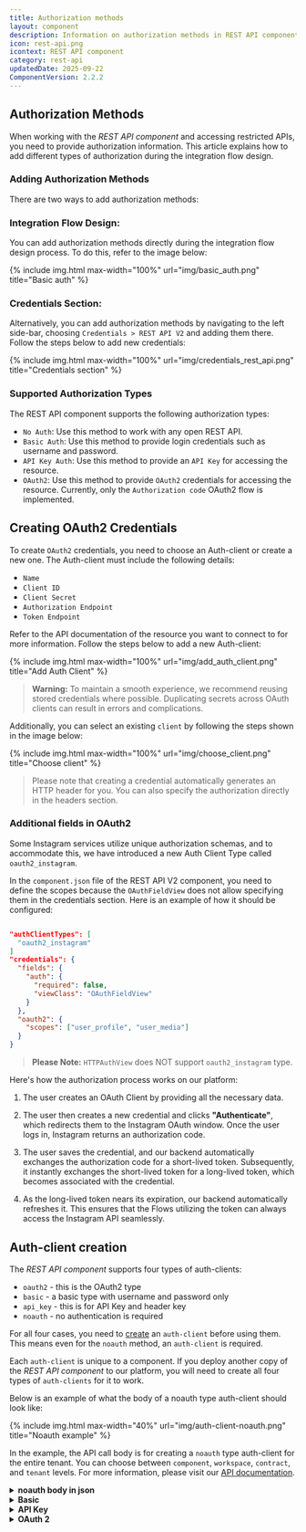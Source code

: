 ```yaml
---
title: Authorization methods
layout: component
description: Information on authorization methods in REST API component.
icon: rest-api.png
icontext: REST API component
category: rest-api
updatedDate: 2025-09-22
ComponentVersion: 2.2.2
---
```


## Authorization Methods

When working with the *REST API component* and accessing restricted APIs, you need to provide authorization information. This article explains how to add different types of authorization during the integration flow design.

### Adding Authorization Methods

There are two ways to add authorization methods:

### Integration Flow Design:
You can add authorization methods directly during the integration flow design process. To do this, refer to the image below:

{% include img.html max-width="100%" url="img/basic_auth.png" title="Basic auth" %}

### Credentials Section:
Alternatively, you can add authorization methods by navigating to the left side-bar, choosing `Credentials > REST API V2` and adding them there. Follow the steps below to add new credentials:

{% include img.html max-width="100%" url="img/credentials_rest_api.png" title="Credentials section" %}

### Supported Authorization Types

The REST API component supports the following authorization types:

*   `No Auth`: Use this method to work with any open REST API.
*   `Basic Auth`: Use this method to provide login credentials such as username and password.
*   `API Key Auth`: Use this method to provide an `API Key` for accessing the resource.
*   `OAuth2`: Use this method to provide `OAuth2` credentials for accessing the resource. Currently, only the `Authorization code` OAuth2 flow is implemented.

## Creating OAuth2 Credentials

To create `OAuth2` credentials, you need to choose an Auth-client or create a new one. The Auth-client must include the following details:

* `Name`
* `Client ID`
* `Client Secret`
* `Authorization Endpoint`
* `Token Endpoint`

Refer to the API documentation of the resource you want to connect to for more information. Follow the steps below to add a new Auth-client:

{% include img.html max-width="100%" url="img/add_auth_client.png" title="Add Auth Client" %}

>**Warning:** To maintain a smooth experience, we recommend reusing stored credentials where possible. Duplicating secrets across OAuth clients can result in errors and complications.

Additionally, you can select an existing `client` by following the steps shown in the image below:

{% include img.html max-width="100%" url="img/choose_client.png" title="Choose client" %}

> Please note that creating a credential automatically generates an HTTP header for you. You can also specify the authorization directly in the headers section.

### Additional fields in OAuth2

Some Instagram services utilize unique authorization schemas, and to accommodate this, we have introduced a new Auth Client Type called `oauth2_instagram`.

In the `component.json` file of the REST API V2 component, you need to define the scopes because the `OAuthFieldView` does not allow specifying them in the credentials section. Here is an example of how it should be configured:

```json

"authClientTypes": [
  "oauth2_instagram"
]
"credentials": {
  "fields": {
    "auth": {
      "required": false,
      "viewClass": "OAuthFieldView"
    }
  },
  "oauth2": {
    "scopes": ["user_profile", "user_media"]
  }
}

```

>**Please Note:** `HTTPAuthView` does NOT support `oauth2_instagram` type.

Here's how the authorization process works on our platform:

1. The user creates an OAuth Client by providing all the necessary data.

2. The user then creates a new credential and clicks **"Authenticate"**, which redirects them to the Instagram OAuth window. Once the user logs in, Instagram returns an authorization code.

3. The user saves the credential, and our backend automatically exchanges the authorization code for a short-lived token. Subsequently, it instantly exchanges the short-lived token for a long-lived token, which becomes associated with the credential.

4. As the long-lived token nears its expiration, our backend automatically refreshes it. This ensures that the Flows utilizing the token can always access the Instagram API seamlessly.

## Auth-client creation

The *REST API component* supports four types of auth-clients:

* `oauth2` - this is the OAuth2 type
* `basic` - a basic type with username and password only
* `api_key` - this is for API Key and header key
* `noauth` - no authentication is required

For all four cases, you need to [create]({{site.data.tenant.apiDocsUri}}/v2#/auth%20clients/post_auth_clients) an `auth-client` before using them. This means even for the `noauth` method, an `auth-client` is required.

Each `auth-client` is unique to a component. If you deploy another copy of the *REST API component* to our platform, you will need to create all four types of `auth-clients` for it to work.

Below is an example of what the body of a noauth type auth-client should look like:

{% include img.html max-width="40%" url="img/auth-client-noauth.png" title="Noauth example" %}

In the example, the API call body is for creating a `noauth` type auth-client for the entire tenant. You can choose between `component`, `workspace`, `contract`, and `tenant` levels. For more information, please visit our [API documentation]({{site.data.tenant.apiDocsUri}}/v2#/auth%20clients/post_auth_clients).

<details close markdown="block"><summary><strong>noauth body in json</strong></summary>

```json
{
    "data": {
        "type":"auth-client",
        "attributes":{
            "type":"noauth",
            "name": "No Auth",
            "credentials": {}
        },
        "relationships":{
         "components":{
            "data":[
               {
                  "id":"COMPONENT_ID",
                  "type":"component"
               }
            ]
         },
         "tenant":{
            "data":{
               "id":"TENNT_ID",
               "type":"tenant"
            }
         }
        }
    }
}
```

> Please note that the credentials field is left blank for the `noauth` type. However, for the other three types, you need to specify the credentials as shown below.

</details>

<details close markdown="block"><summary><strong>Basic</strong></summary>

```json
"credentials": {
                "name": "USER_NAME"
            }
```
</details>

<details close markdown="block"><summary><strong>API Key</strong></summary>

```json
"credentials":{
                "name" : "HEADER_NAME",
                "value" : "API_KEY"
            }
```
</details>

<details close markdown="block"><summary><strong>OAuth 2</strong></summary>

```json
"credentials":{
            "client_id":"CLIENT_ID",
            "client_secret":"CLIENT_SECRET",
            "refresh_token_uri":"http://example.com",
            "token_expires_in":18000,
            "token_uri":"TOKEN_URI",
            "auth_uri":"AUTH_URI"
         }
```

> Please ensure that the authClientTypes specified in the component structure match exactly with the types mentioned above:

```json
"authClientTypes": [
    "oauth2",
    "basic",
    "api_key",
    "noauth"
  ]
```

</details>
